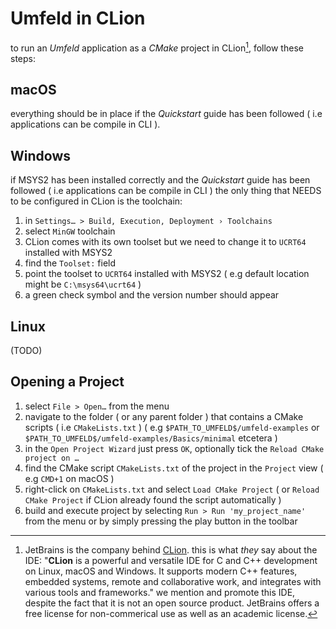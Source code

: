 # Umfeld in CLion

to run an *Umfeld* application as a *CMake* project in CLion[^1], follow these steps:

## macOS

everything should be in place if the *Quickstart* guide has been followed ( i.e applications can be compile in CLI ).

## Windows

if MSYS2 has been installed correctly and the *Quickstart* guide has been followed ( i.e applications can be compile in CLI ) the only thing that NEEDS to be configured in CLion is the toolchain:

1. in `Settings… > Build, Execution, Deployment › Toolchains`
2. select `MinGW` toolchain
3. CLion comes with its own toolset but we need to change it to `UCRT64` installed with MSYS2 
4. find the `Toolset:` field
5. point the toolset to `UCRT64` installed with MSYS2 ( e.g default location might be `C:\msys64\ucrt64` )
6. a green check symbol and the version number should appear

## Linux

(TODO)

## Opening a Project

1. select `File > Open…` from the menu 
2. navigate to the folder ( or any parent folder ) that contains a CMake scripts ( i.e `CMakeLists.txt` ) ( e.g `$PATH_TO_UMFELD$/umfeld-examples` or `$PATH_TO_UMFELD$/umfeld-examples/Basics/minimal` etcetera )
3. in the `Open Project Wizard` just press `OK`, optionally tick the `Reload CMake project on …`
4. find the CMake script `CMakeLists.txt` of the project in the `Project` view ( e.g `CMD+1` on macOS )
5. right-click on `CMakeLists.txt` and select `Load CMake Project` ( or `Reload CMake Project` if CLion already found the script automatically )
6. build and execute project by selecting `Run > Run 'my_project_name'` from the menu or by simply pressing the play button in the toolbar

[^1]: JetBrains is the company behind [CLion](https://www.jetbrains.com/de-de/clion/). this is what *they* say about the IDE: "**CLion** is a powerful and versatile IDE for C and C++ development on Linux, macOS and Windows. It supports modern C++ features, embedded systems, remote and collaborative work, and integrates with various tools and frameworks." we mention and promote this IDE, despite the fact that it is not an open source product. JetBrains offers a free license for non-commerical use as well as an academic license. 